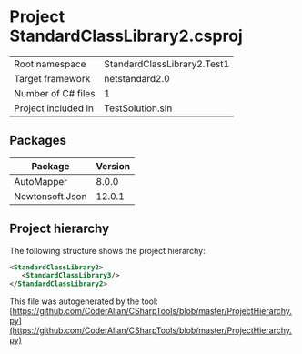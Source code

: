 # Project StandardClassLibrary2.csproj

| | |
|-|-|
|Root namespace|StandardClassLibrary2.Test1|
|Target framework| netstandard2.0|
|Number of C# files|1|
|Project included in|TestSolution.sln|

## Packages

|Package|Version|
|-|-|
|AutoMapper|8.0.0|
|Newtonsoft.Json|12.0.1|

## Project hierarchy

The following structure shows the project hierarchy:

```xml
<StandardClassLibrary2>
   <StandardClassLibrary3/>
</StandardClassLibrary2>
```

This file was autogenerated by the tool: [https://github.com/CoderAllan/CSharpTools/blob/master/ProjectHierarchy.py](https://github.com/CoderAllan/CSharpTools/blob/master/ProjectHierarchy.py)